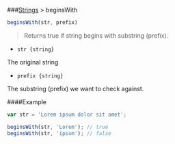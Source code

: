 ###[Strings](../) > beginsWith

```js
beginsWith(str, prefix)
```

>Returns true if string begins with substring (prefix).

- <code>str {string}</code>

The original string

- <code>prefix {string}</code>

The substring (prefix) we want to check against.

####Example
```js
var str = 'Lorem ipsum dolor sit amet';

beginsWith(str, 'Lorem'); // true
beginsWith(str, 'ipsum'); // false
```